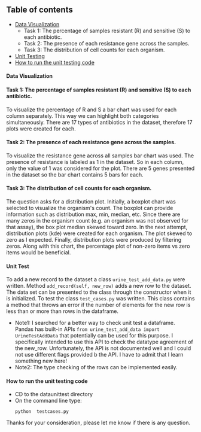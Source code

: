
## Table of contents
* [Data Visualization](#data-visualization)
  * Task 1: The percentage of samples resistant (R) and sensitive (S) to each antibiotic.
  * Task 2: The presence of each resistance gene across the samples.
  * Task 3: The distribution of cell counts for each organism.
* [Unit Testing](#unit-test)
* [How to run the unit testing code](#how-to-run-the-unit-testing-code)
  
#### Data Visualization 
#### Task 1: The percentage of samples resistant (R) and sensitive (S) to each antibiotic.
To visualize the percentage of R and S a bar chart was used for each column separately. This way we can highlight both categories simultaneously. 
There are 17 types of antibiotics in the dataset, therefore 17 plots were created for each.

#### Task 2: The presence of each resistance gene across the samples.
To visualize the resistance gene across all samples bar chart was used. The presence of resistance is labeled as 1 in the dataset. So in each column, only the value of 1 was 
considered for the plot.
There are 5 genes presented in the dataset so the bar chart contains 5 bars for each. 

#### Task 3: The distribution of cell counts for each organism.
The question asks for a distribution plot. Initially, a boxplot chart was selected to visualize the organism's count. The boxplot can provide information such as distribution max, min, median, etc.
Since there are many zeros in the organism count (e.g. an organism was not observed for that assay), the box plot median skewed toward zero.
In the next attempt, distribution plots (kde) were created for each organism. The plot skewed to zero as I expected.
Finally, distribution plots were produced by filtering zeros. 
Along with this chart, the percentage plot of non-zero items vs zero items would be beneficial. 

#### Unit Test
To add a new record to the dataset a class ```urine_test_add_data.py``` were written. Method ```add_record(self, new_row)``` adds a new row to the dataset.
The data set can be presented to the class through the constructor when it is initialized.
To test the class ```test_cases.py``` was written. This class contains a method that throws an error if the number of elements for the new row is less than or more than rows in 
the dataframe.

* Note1:
  I searched for a better way to check unit test a dataframe. Pandas has built-in APIs ```from urine_test_add_data import UrineTestAddData``` that potentially can be used for this purpose.
  I specifically intended to use this API to check the datatype agreement of the new_row. Unfortunately, the API is not documented well and I could not use different flags provided b the API.
  I have to admit that I learn something new here!
* Note2:
  The type checking of the rows can be implemented easily.

#### How to run the unit testing code
* CD to the dataunittest directory
* On the command line type:<p>
  ```python  testcases.py```

Thanks for your consideration, please let me know if there is any question.



